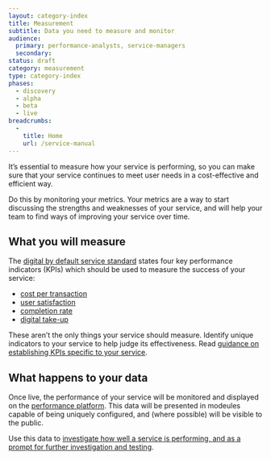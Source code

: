 ```yaml
---
layout: category-index
title: Measurement
subtitle: Data you need to measure and monitor
audience:
  primary: performance-analysts, service-managers
  secondary:
status: draft
category: measurement
type: category-index
phases:
  - discovery
  - alpha
  - beta
  - live
breadcrumbs:
  -
    title: Home
    url: /service-manual
---
```


It’s essential to measure how your service is performing, so you can make sure that your service continues to meet user needs in a cost-effective and efficient way.

Do this by monitoring your metrics. Your metrics are a way to start discussing the strengths and weaknesses of your service, and will help your team to find ways of improving your service over time.

## What you will measure

The [digital by default service standard](/service-manual/digital-by-default) states four key performance indicators (KPIs) which should be used to measure the success of your service:

* [cost per transaction](/service-manual/measurement/cost-per-transaction.html)
* [user satisfaction](/service-manual/measurement/user-satisfaction.html)
* [completion rate](/service-manual/measurement/completion-rate.html)
* [digital take-up](/service-manual/measurement/digital-takeup.html)

These aren’t the only things your service should measure. Identify unique indicators to your service to help judge its effectiveness. Read [guidance on establishing KPIs specific to your service](/service-manual/measurement/other-kpis.html).

## What happens to your data

Once live, the performance of your service will be monitored and displayed on the [performance platform](/service-manual/measurement/performance-platform.html). This data will be presented in modeules capable of being uniquely configured, and (where possible) will be visible to the public.

Use this data to [investigate how well a service is performing, and as a prompt for further investigation and testing](/service-manual/measurement/using-data.html).